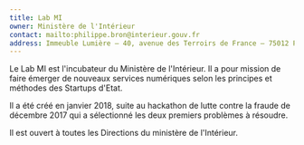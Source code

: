 ```yaml
---
title: Lab MI
owner: Ministère de l'Intérieur
contact: mailto:philippe.bron@interieur.gouv.fr
address: Immeuble Lumière – 40, avenue des Terroirs de France – 75012 Paris
---
```

Le Lab MI est l'incubateur du Ministère de l'Intérieur. Il a pour mission de faire émerger de nouveaux services numériques selon les principes et méthodes des Startups d'Etat.

Il a été créé en janvier 2018, suite au hackathon de lutte contre la fraude de décembre 2017 qui a sélectionné les deux premiers problèmes à résoudre.

Il est ouvert à toutes les Directions du ministère de l'Intérieur.

